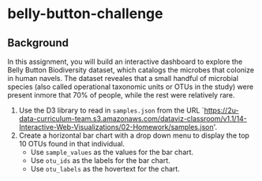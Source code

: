 # belly-button-challenge


## Background

In this assignment, you will build an interactive dashboard to explore the Belly Button Biodiversity dataset, which catalogs the microbes that colonize in human navels. 
The dataset reveales that a small handful of microbial species (also called operational taxonomic units or OTUs in the study) were present inmore that 70% of people, while the rest were relatively rare.

1. Use the D3 library to read in `samples.json` from the URL `https://2u-data-curriculum-team.s3.amazonaws.com/dataviz-classroom/v1.1/14-Interactive-Web-Visualizations/02-Homework/samples.json'. 
2. Create a horizontal bar chart with a drop down menu to display the top 10 OTUs found in that individual. 
   * Use `sample_values` as the values for the bar chart. 
   * Use `otu_ids` as the labels for the bar chart.
   * Use `otu_labels` as the hovertext for the chart.

